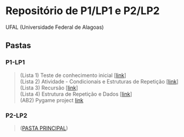 # Repositório de P1/LP1 e P2/LP2
UFAL (Universidade Federal de Alagoas)

## Pastas

### P1-LP1
>(Lista 1) Teste de conhecimento inicial [[link](https://github.com/vieirafrancisco/Francisco-Vieira/tree/master/p1-lp1/Teste-de-conhecimento-inicial)]  
>(Lista 2) Atividade - Condicionais e Estruturas de Repetição [[link](https://github.com/vieirafrancisco/Francisco-Vieira/tree/master/p1-lp1/Atividade-Condicionais-e-Estruturas-de-Repetição)]  
>(Lista 3) Recursão [[link](https://github.com/vieirafrancisco/Francisco-Vieira/tree/master/p1-lp1/Recursao)]  
>(Lista 4) Estrutura de Repetição e Dados [[link](https://github.com/vieirafrancisco/Francisco-Vieira/tree/master/p1-lp1/Estrutura-de-Repeticao-e-Dados)]  
>(AB2) Pygame project [link](https://github.com/vieirafrancisco/happy-adventure)

### P2-LP2
>([PASTA PRINCIPAL](https://github.com/vieirafrancisco/Francisco-Vieira/tree/master/p2-lp2))
